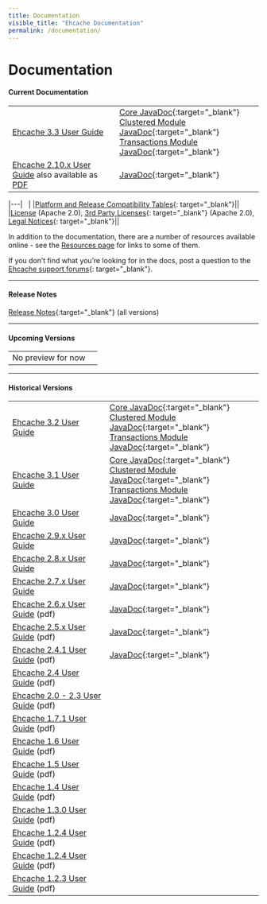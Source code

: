 ```yaml
---
title: Documentation
visible_title: "Ehcache Documentation"
permalink: /documentation/
---
```


# Documentation

<a name="current_version"/>

#### Current Documentation

| | |
|:----|:--|
|[Ehcache 3.3 User Guide](/documentation/3.3/) |[Core JavaDoc](/apidocs/3.3.0/index.html){:target="_blank"} <br /> [Clustered Module JavaDoc](/apidocs/3.3.0/clustered/index.html){:target="_blank"} <br /> [Transactions Module JavaDoc](/apidocs/3.3.0/transactions/index.html){:target="_blank"}|
|[Ehcache 2.10.x User Guide](/generated/2.10.3/html/ehc-all)   also available as [PDF](/documentation/2.10.3/pdf/index.html)|[JavaDoc](/apidocs/2.10.3/index.html){:target="_blank"} |

|---| &nbsp; |
|[Platform and Release Compatibility Tables](http://www.terracotta.org/confluence/display/release/Home){: target="_blank"}||
|[License](/about/license.html) (Apache 2.0),  [3rd Party Licenses](https://confluence.terracotta.org/display/release/Third+Party+Licenses){: target="_blank"} (Apache 2.0), [Legal Notices](http://documentation.softwareag.com/legal/){: target="_blank"}||

In addition to the documentation, there are a number of resources available online - see the [Resources page](/resources/) for links to some of them.

If you don’t find what you’re looking for in the docs, post a question to the [Ehcache support forums](https://groups.google.com/forum/#!forum/ehcache-users){: target="_blank"}.

---

#### Release Notes

[Release Notes](https://confluence.terracotta.org//display/release/Home){:target="_blank"}  (all versions)

---

<a name="future_versions"/>

#### Upcoming Versions

| | |
|:----|:--|
|No preview for now ||

---

<a name="historical_versions"/>

#### Historical Versions

| | |
|:----|:--|
|[Ehcache 3.2 User Guide](/documentation/3.2/) |[Core JavaDoc](/apidocs/3.2.1/index.html){:target="_blank"} <br /> [Clustered Module JavaDoc](/apidocs/3.2.1/clustered/index.html){:target="_blank"} <br /> [Transactions Module JavaDoc](/apidocs/3.2.1/transactions/index.html){:target="_blank"}|
|[Ehcache 3.1 User Guide](/documentation/3.1/) |[Core JavaDoc](/apidocs/3.1.4/index.html){:target="_blank"} <br /> [Clustered Module JavaDoc](/apidocs/3.1.4/clustered/index.html){:target="_blank"} <br /> [Transactions Module JavaDoc](/apidocs/3.1.4/transactions/index.html){:target="_blank"}|
|[Ehcache 3.0 User Guide](/documentation/3.0/) |[JavaDoc](/apidocs/3.0.3/index.html){:target="_blank"} |
|[Ehcache 2.9.x User Guide](/documentation/2.9/)|[JavaDoc](/apidocs/2.9/index.html){:target="_blank"}|
|[Ehcache 2.8.x User Guide](/documentation/2.8/)|[JavaDoc](/apidocs/2.8.5/index.html){:target="_blank"}|
|[Ehcache 2.7.x User Guide](/documentation/2.7/)|[JavaDoc](/apidocs/2.7.6/index.html){:target="_blank"}|
|[Ehcache 2.6.x User Guide](/documentation/ehcache-2.6.x-documentation.pdf) (pdf)|[JavaDoc](/apidocs/2.6.9/index.html){:target="_blank"}|
|[Ehcache 2.5.x User Guide](/documentation/ehcache-2.5.x-documentation.pdf) (pdf)|[JavaDoc](/apidocs/2.5.2/index.html){:target="_blank"}|
|[Ehcache 2.4.1 User Guide](/documentation/EhcacheUserGuide-2.4.1.pdf) (pdf)|[JavaDoc](/apidocs/2.4.4/index.html){:target="_blank"}|
|[Ehcache 2.4 User Guide](/documentation/EhcacheUserGuide-2.4.pdf) (pdf)||
|[Ehcache 2.0 - 2.3 User Guide](/documentation/EhcacheUserGuide-2.0-2.3.pdf) (pdf)||
|[Ehcache 1.7.1 User Guide](/documentation/EhcacheUserGuide-1.7.1.pdf) (pdf)||
|[Ehcache 1.6 User Guide](/documentation/EhcacheUserGuide-1.6.pdf) (pdf)||
|[Ehcache 1.5 User Guide](/documentation/EhcacheUserGuide-1.5.pdf) (pdf)||
|[Ehcache 1.4 User Guide](/documentation/EhcacheUserGuide-1.4.pdf) (pdf)||
|[Ehcache 1.3.0 User Guide](/documentation/EhcacheUserGuide-1.3.0.pdf) (pdf)||
|[Ehcache 1.2.4 User Guide](/documentation/EhcacheUserGuide-1.2.4.pdf) (pdf)||
|[Ehcache 1.2.4 User Guide](/documentation/EhcacheUserGuide-1.2.4.pdf) (pdf)||
|[Ehcache 1.2.3 User Guide](/documentation/EhcacheUserGuide-1.2.3.pdf) (pdf)||

